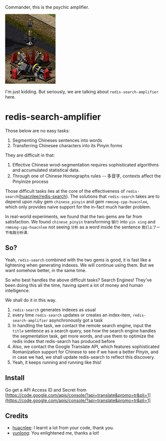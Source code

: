 Commander, this is the psychic amplifier.

![RA2-Psychic-Amplifier.jpg](https://github.com/pmq20/redis-search-amplifier/raw/master/RA2-Psychic-Amplifier.jpg)

I'm just kidding. But seriously, we are talking about `redis-search-amplifier` here.

redis-search-amplifier
======================

Those below are no easy tasks:

1. Segmenting Chineses sentences into words
2. Transferring Chinesee characters into its Pinyin forms

They are difficult in that:

1. Effective Chinese wrod-segmentation requires sophisticated algorithms and accumulated statistical data.
2. Through one of Chinese Homographs rules -- 多音字, contexts affect the Pinyinize process

Those difficult tasks lies at the core of the effectiveness of `redis-search`([huacnlee/redis-search](https://github.com/huacnlee/redis-search)). The solutions that `redis-search` takes are to depend upon ruby gem `chinese_pinyin` and gem `rmmseg-cpp-huacnlee`, which only provides naive support for the in-fact much harder problem.

In real-world experiments, we found that the two gems are far from satisfaction. We found `chinese_pinyin` transforming `银行` into `yin xing` and `rmmseg-cpp-huacnlee` not seeing `分析` as a word inside the sentence `我们上了一节电路分析课`.

## So?

Yeah, `redis-search` combined with the two gems is good, it is fast like a lightening when generating indexes. We will continue using them. But we want somehow better, in the same time.

So who best handles the above difficult tasks? Search Engines! They've been doing this all the time, having spent a lot of money and human intelligence.

We shall do it in this way.
1. `redis-search` generates indexes as usual
2. every time `redis-search` updates or creates an index-item, `redis-search-amplifier` asynchronously got a task
3. In handling the task, we contact the remote search engine, input the `title` sentence as a search query, see how the search engine handles the segmentation task, get more words, and use them to optimize the redis index that redis-search has produced before
4. Also, we contact the Google Translate API, which features sophisticated Romanization support for Chinese to see if we have a better Pinyin, and in case we had, we shall update redis-search to reflect this discovery.
5. Yeah, it keeps running and running like this!

## Install

Go get a API Access ID and Secret from [https://code.google.com/apis/console/?api=translate&promo=tr&pli=1](https://code.google.com/apis/console/?api=translate&promo=tr&pli=1)

## Credits

* [huacnlee](https://github.com/huacnlee/): I learnt a lot from your code, thank you.
* [yunlong](https://github.com/yunlong): You enlightened me, thanks a lot!
